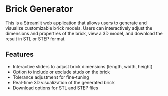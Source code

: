 # Brick Generator

This is a Streamlit web application that allows users to generate and visualize customizable brick models. Users can interactively adjust the dimensions and properties of the brick, view a 3D model, and download the result in STL or STEP format.

## Features

- Interactive sliders to adjust brick dimensions (length, width, height)
- Option to include or exclude studs on the brick
- Tolerance adjustment for fine-tuning
- Real-time 3D visualization of the generated brick
- Download options for STL and STEP files

